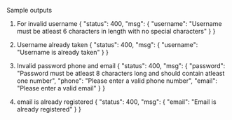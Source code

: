 Sample outputs
1. For invalid username
{
    "status": 400,
    "msg": {
        "username": "Username must be atleast 6 characters in length with no special characters"
    }
}

2. Username already taken
{
    "status": 400,
    "msg": {
        "username": "Username is already taken"
    }
}

3. Invalid password phone and email
{
    "status": 400,
    "msg": {
        "password": "Password must be atleast 8 characters long and should contain atleast one number",
        "phone": "Please enter a valid phone number",
        "email": "Please enter a valid email"
    }
}

4. email is already registered
{
    "status": 400,
    "msg": {
        "email": "Email is already registered"
    }
}